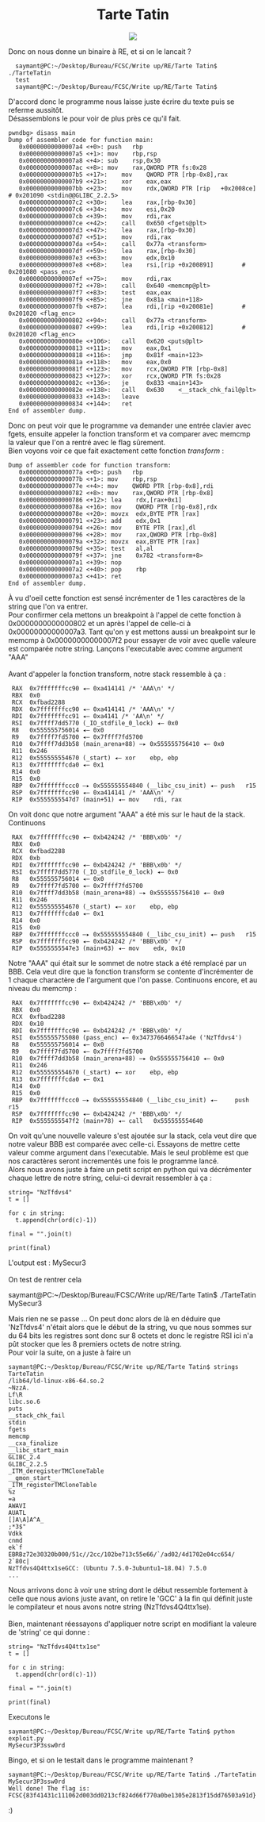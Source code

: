 # <center>Tarte Tatin</center>

<center>

![](./tarte.png)

</center>

Donc on nous donne un binaire à RE, et si on le lancait ?


      saymant@PC:~/Desktop/Bureau/FCSC/Write up/RE/Tarte Tatin$ ./TarteTatin 
      test
      saymant@PC:~/Desktop/Bureau/FCSC/Write up/RE/Tarte Tatin$ 


D'accord donc le programme nous laisse juste écrire du texte puis se referme aussitôt.
<br>
Désassemblons le pour voir de plus près ce qu'il fait.


    pwndbg> disass main
    Dump of assembler code for function main:
       0x00000000000007a4 <+0>:	push   rbp
       0x00000000000007a5 <+1>:	mov    rbp,rsp
       0x00000000000007a8 <+4>:	sub    rsp,0x30
       0x00000000000007ac <+8>:	mov    rax,QWORD PTR fs:0x28
       0x00000000000007b5 <+17>:	mov    QWORD PTR [rbp-0x8],rax
       0x00000000000007b9 <+21>:	xor    eax,eax
       0x00000000000007bb <+23>:	mov    rdx,QWORD PTR [rip   +0x2008ce]        # 0x201090 <stdin@@GLIBC_2.2.5>
       0x00000000000007c2 <+30>:	lea    rax,[rbp-0x30]
       0x00000000000007c6 <+34>:	mov    esi,0x20
       0x00000000000007cb <+39>:	mov    rdi,rax
       0x00000000000007ce <+42>:	call   0x650 <fgets@plt>
       0x00000000000007d3 <+47>:	lea    rax,[rbp-0x30]
       0x00000000000007d7 <+51>:	mov    rdi,rax
       0x00000000000007da <+54>:	call   0x77a <transform>
       0x00000000000007df <+59>:	lea    rax,[rbp-0x30]
       0x00000000000007e3 <+63>:	mov    edx,0x10
       0x00000000000007e8 <+68>:	lea    rsi,[rip +0x200891]        # 0x201080 <pass_enc>
       0x00000000000007ef <+75>:	mov    rdi,rax
       0x00000000000007f2 <+78>:	call   0x640 <memcmp@plt>
       0x00000000000007f7 <+83>:	test   eax,eax
       0x00000000000007f9 <+85>:	jne    0x81a <main+118>
       0x00000000000007fb <+87>:	lea    rdi,[rip +0x20081e]        # 0x201020 <flag_enc>
       0x0000000000000802 <+94>:	call   0x77a <transform>
       0x0000000000000807 <+99>:	lea    rdi,[rip +0x200812]        # 0x201020 <flag_enc>
       0x000000000000080e <+106>:	call   0x620 <puts@plt>
       0x0000000000000813 <+111>:	mov    eax,0x1
       0x0000000000000818 <+116>:	jmp    0x81f <main+123>
       0x000000000000081a <+118>:	mov    eax,0x0
       0x000000000000081f <+123>:	mov    rcx,QWORD PTR [rbp-0x8]
       0x0000000000000823 <+127>:	xor    rcx,QWORD PTR fs:0x28
       0x000000000000082c <+136>:	je     0x833 <main+143>
       0x000000000000082e <+138>:	call   0x630    <__stack_chk_fail@plt>
       0x0000000000000833 <+143>:	leave  
       0x0000000000000834 <+144>:	ret    
    End of assembler dump.
    
Donc on peut voir que le programme va demander une entrée clavier avec fgets, ensuite appeler la fonction transform et va comparer avec memcmp la valeur que l'on a rentré avec le flag sûrement.
<br>
Bien voyons voir ce que fait exactement cette fonction *transform* :

    Dump of assembler code for function transform:
       0x000000000000077a <+0>:	push   rbp
       0x000000000000077b <+1>:	mov    rbp,rsp
       0x000000000000077e <+4>:	mov    QWORD PTR [rbp-0x8],rdi
       0x0000000000000782 <+8>:	mov    rax,QWORD PTR [rbp-0x8]
       0x0000000000000786 <+12>: lea    rdx,[rax+0x1]
       0x000000000000078a <+16>: mov    QWORD PTR [rbp-0x8],rdx
       0x000000000000078e <+20>: movzx  edx,BYTE PTR [rax]
       0x0000000000000791 <+23>: add    edx,0x1
       0x0000000000000794 <+26>: mov    BYTE PTR [rax],dl
       0x0000000000000796 <+28>: mov    rax,QWORD PTR [rbp-0x8]
       0x000000000000079a <+32>: movzx  eax,BYTE PTR [rax]
       0x000000000000079d <+35>: test   al,al
       0x000000000000079f <+37>: jne    0x782 <transform+8>
       0x00000000000007a1 <+39>: nop
       0x00000000000007a2 <+40>: pop    rbp
       0x00000000000007a3 <+41>: ret    
    End of assembler dump.

À vu d'oeil cette fonction est sensé incrémenter de 1 les caractères de la string que l'on va entrer.
<br>
Pour confirmer cela mettons un breakpoint à l'appel de cette fonction à 0x0000000000000802 et un après l'appel de celle-ci à 0x00000000000007a3.
Tant qu'on y est mettons aussi un breakpoint sur le memcmp à 0x00000000000007f2 pour essayer de voir avec quelle valeure est comparée notre string.
Lançons l'executable avec comme argument "AAA"
<br><br>
Avant d'appeler la fonction transform, notre stack ressemble à ça :

     RAX  0x7fffffffcc90 ◂— 0xa414141 /* 'AAA\n' */
     RBX  0x0
     RCX  0xfbad2288
     RDX  0x7fffffffcc90 ◂— 0xa414141 /* 'AAA\n' */
     RDI  0x7fffffffcc91 ◂— 0xa4141 /* 'AA\n' */
     RSI  0x7ffff7dd5770 (_IO_stdfile_0_lock) ◂— 0x0
     R8   0x555555756014 ◂— 0x0
     R9   0x7ffff7fd5700 ◂— 0x7ffff7fd5700
     R10  0x7ffff7dd3b58 (main_arena+88) —▸ 0x555555756410 ◂— 0x0
     R11  0x246
     R12  0x555555554670 (_start) ◂— xor    ebp, ebp
     R13  0x7fffffffcda0 ◂— 0x1
     R14  0x0
     R15  0x0
     RBP  0x7fffffffccc0 —▸ 0x555555554840 (__libc_csu_init) ◂— push   r15
     RSP  0x7fffffffcc90 ◂— 0xa414141 /* 'AAA\n' */
     RIP  0x5555555547d7 (main+51) ◂— mov    rdi, rax

On voit donc que notre argument "AAA" a été mis sur le haut de la stack. Continuons

     RAX  0x7fffffffcc90 ◂— 0xb424242 /* 'BBB\x0b' */
     RBX  0x0
     RCX  0xfbad2288
     RDX  0xb
     RDI  0x7fffffffcc90 ◂— 0xb424242 /* 'BBB\x0b' */
     RSI  0x7ffff7dd5770 (_IO_stdfile_0_lock) ◂— 0x0
     R8   0x555555756014 ◂— 0x0
     R9   0x7ffff7fd5700 ◂— 0x7ffff7fd5700
     R10  0x7ffff7dd3b58 (main_arena+88) —▸ 0x555555756410 ◂— 0x0
     R11  0x246
     R12  0x555555554670 (_start) ◂— xor    ebp, ebp
     R13  0x7fffffffcda0 ◂— 0x1
     R14  0x0
     R15  0x0
     RBP  0x7fffffffccc0 —▸ 0x555555554840 (__libc_csu_init) ◂— push   r15
     RSP  0x7fffffffcc90 ◂— 0xb424242 /* 'BBB\x0b' */
     RIP  0x5555555547e3 (main+63) ◂— mov    edx, 0x10

Notre "AAA" qui était sur le sommet de notre stack a été remplacé par un BBB. Cela veut dire que la fonction transform se contente d'incrémenter de 1 chaque charactère de l'argument que l'on passe.
Continuons encore, et au niveau du memcmp :

     RAX  0x7fffffffcc90 ◂— 0xb424242 /* 'BBB\x0b' */
     RBX  0x0
     RCX  0xfbad2288
     RDX  0x10
     RDI  0x7fffffffcc90 ◂— 0xb424242 /* 'BBB\x0b' */
     RSI  0x555555755080 (pass_enc) ◂— 0x3473766466547a4e ('NzTfdvs4')
     R8   0x555555756014 ◂— 0x0
     R9   0x7ffff7fd5700 ◂— 0x7ffff7fd5700
     R10  0x7ffff7dd3b58 (main_arena+88) —▸ 0x555555756410 ◂— 0x0
     R11  0x246
     R12  0x555555554670 (_start) ◂— xor    ebp, ebp
     R13  0x7fffffffcda0 ◂— 0x1
     R14  0x0
     R15  0x0
     RBP  0x7fffffffccc0 —▸ 0x555555554840 (__libc_csu_init) ◂—     push   r15
     RSP  0x7fffffffcc90 ◂— 0xb424242 /* 'BBB\x0b' */
     RIP  0x5555555547f2 (main+78) ◂— call   0x555555554640

On voit qu'une nouvelle valeure s'est ajoutée sur la stack, cela veut dire que notre valeur BBB est comparée avec celle-ci.
Essayons de mettre cette valeur comme argument dans l'executable. Mais le seul problème est que nos caractères seront incrementés une fois le programme lancé.
<br>
Alors nous avons juste à faire un petit script en python qui va décrémenter chaque lettre de notre string, celui-ci devrait ressembler à ça :

    string= "NzTfdvs4"
    t = []

    for c in string:
      t.append(chr(ord(c)-1))

    final = "".join(t)

    print(final)

L'output est : MySecur3
<br><br>
On test de rentrer cela

   saymant@PC:~/Desktop/Bureau/FCSC/Write up/RE/Tarte Tatin$ ./TarteTatin 
    MySecur3

Mais rien ne se passe ... On peut donc alors de là en déduire que 'NzTfdvs4' n'était alors que le début de la string, vu que nous sommes sur du 64 bits les registres sont donc sur 8 octets et donc le registre RSI ici n'a pût stocker que les 8 premiers octets de notre string.
<br>
Pour voir la suite, on a juste à faire un 

    saymant@PC:~/Desktop/Bureau/FCSC/Write up/RE/Tarte Tatin$ strings TarteTatin
    /lib64/ld-linux-x86-64.so.2
    ~NzzA.
    Lf\R
    libc.so.6
    puts
    __stack_chk_fail
    stdin
    fgets
    memcmp
    __cxa_finalize
    __libc_start_main
    GLIBC_2.4
    GLIBC_2.2.5
    _ITM_deregisterTMCloneTable
    __gmon_start__
    _ITM_registerTMCloneTable
    %z	 
    =a	 
    AWAVI
    AUATL
    []A\A]A^A_
    ;*3$"
    Vdkk
    cnmd 
    ek`f
    EBRBz72e30320b000/51c//2cc/102be713c55e66/`/ad02/4d1702e04cc654/    2`80c|
    NzTfdvs4Q4ttx1seGCC: (Ubuntu 7.5.0-3ubuntu1~18.04) 7.5.0
    ...

Nous arrivons donc à voir une string dont le début ressemble fortement à celle que nous avions juste avant, on retire le 'GCC' à la fin qui définit juste le compilateur et nous avons notre string (NzTfdvs4Q4ttx1se).
<br><br>
Bien, maintenant réessayons d'appliquer notre script en modifiant la valeure de 'string' ce qui donne :

    string= "NzTfdvs4Q4ttx1se"
    t = []

    for c in string:
      t.append(chr(ord(c)-1))

    final = "".join(t)

    print(final)

Executons le 

    saymant@PC:~/Desktop/Bureau/FCSC/Write up/RE/Tarte Tatin$ python exploit.py 
    MySecur3P3ssw0rd

Bingo, et si on le testait dans le programme maintenant ?

    saymant@PC:~/Desktop/Bureau/FCSC/Write up/RE/Tarte Tatin$ ./TarteTatin 
    MySecur3P3ssw0rd
    Well done! The flag is: FCSC{83f41431c111062d003dd0213cf824d66f770a0be1305e2813f15dd76503a91d}

:)
